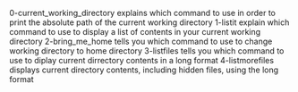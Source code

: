 0-current_working_directory explains which command to use in order to print the absolute path of the current working directory
1-listit explain which command to use to display a list of contents in your current working directory
2-bring_me_home tells you which command to use to change working directory to home directory
3-listfiles tells you which command to use to diplay current dirrectory contents in a long format
4-listmorefiles displays current directory contents, including hidden files, using the long format
